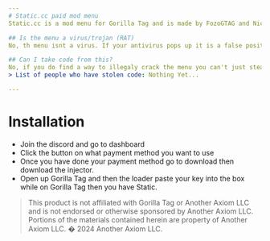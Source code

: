 ```yaml
---
# Static.cc paid mod menu
Static.cc is a mod menu for Gorilla Tag and is made by FozoGTAG and Nick. The menu is one of or maybe even the best mod menu out right now!! The menu is super Undetected and really Overpowered. Including Working Crash Mods, AntiBan, Lag Mods, Freeze Mods, Slow Mods, Kick Mods, Projectile Mods and more!! It even includes Settings category where you can customize everything form the color theme of the menu all the way to the platforms type and generally make the menu to your customization. The menu is sorted out in categories but if you dont like this you can toggle it in settings! Static.cc is here to enhance your modding experience and make it fun and enjoyable with never seen before features, and pushing the game too its limits of modding.

## Is the menu a virus/trojan (RAT)
No, th menu isnt a virus. If your antivirus pops up it is a false positive like every other Gorilla Tag menu you will ever see this can happen because of many things look it up. To stop this you can do one of these things, click view > restore, disable realtime virus protection in your windows security/safety settings > real time virus protection > off or you can turn your antivirus off completely. People also wonder why the menu is obfuscted its because of SKIDDERS people who steal other peoples codes and use them in their own menus or applications. The reason why the file is a .exe aswell is because its the loader which has to be a .exe and it injects the menu into Gorilla Tag (not your plugins) for security. another thing that can happen is the antivirus pops up for a maturity reason like if you are using the menu in the early stages it can say the file is new or not a lot of people have downloaded it dont worry this doesnt delete it just continue on.

## Can I take code from this?
No, if you do find a way to illegaly crack the menu you can't just steal code from it. If you do want code just DM me on discord i will be happy to help you but if its a code no other menu has you will not be given it. If you didn't crack it and you just want some code Dm me on discord and i will be happy to help you with code but like above if its private or code that isn't in any other menu i won't give you it. The menu is obfuscated for a reason.
> List of people who have stolen code: Nothing Yet...

---
```


# Installation

- Join the discord and go to dashboard
- Click the button on what payment method you want to use
- Once you have done your payment method go to download then download the injector.
- Open up Gorilla Tag and then the loader paste your key into the box while on Gorilla Tag then you have Static.
> This product is not affiliated with Gorilla Tag or Another Axiom LLC and is not endorsed or otherwise sponsored by Another Axiom LLC. Portions of the materials contained herein are property of Another Axiom LLC. � 2024 Another Axiom LLC.
